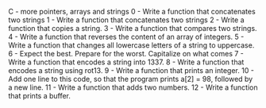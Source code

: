 C - more pointers, arrays and strings 
0 - Write a function that concatenates two strings 
1 - Write a function that concatenates two strings 
2 - Write a function that copies a string.
3 - Write a function that compares two strings.
4 - Write a function that reverses the content of an array of integers.
5 - Write a function that changes all lowercase letters of a string to uppercase.
6 - Expect the best. Prepare for the worst. Capitalize on what comes
7 - Write a function that encodes a string into 1337.
8 - Write a function that encodes a string using rot13.
9 - Write a function that prints an integer.
10 - Add one line to this code, so that the program prints a[2] = 98, followed by a new line.
11 - Write a function that adds two numbers.
12 - Write a function that prints a buffer.
